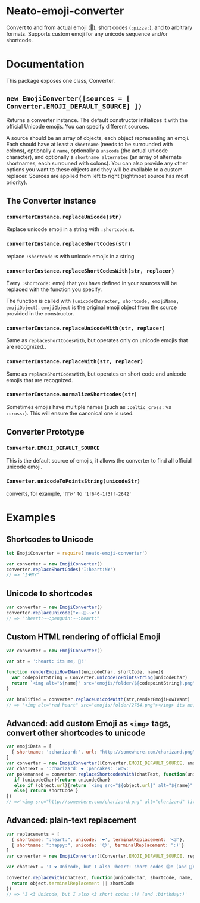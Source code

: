 # Neato-emoji-converter

Convert to and from actual emoji (💖), short codes (`:pizza:`), and to arbitrary formats. Supports custom emoji for any unicode sequence and/or shortcode.

# Documentation

This package exposes one class, Converter.

## `new EmojiConverter([sources = [ Converter.EMOJI_DEFAULT_SOURCE] ])`

Returns a converter instance. The default constructor initializes it with the official Unicode emojis. You can specify different sources.

A source should be an array of objects, each object representing an emoji. Each should have at least a `shortname` (needs to be surrounded with colons), optionally a `name`, optionally a `unicode` (the actual unicode character), and optionally a `shortname_alternates` (an array of alternate shortnames, each surrouned with colons). You can also provide any other options you want to these objects and they will be available to a custom replacer. Sources are applied from left to right (rightmost source has most priority).

## The Converter Instance

### `converterInstance.replaceUnicode(str)`

Replace unicode emoji in a string with `:shortcode:`s.

### `converterInstance.replaceShortCodes(str)`

replace `:shortcode:`s with unicode emojis in a string

### `converterInstance.replaceShortCodesWith(str, replacer)`

Every `:shortcode:` emoji that you have defined in your sources will be replaced with the function you specify.

The function is called with `(unicodeCharacter, shortcode, emojiName, emojiObject)`. `emojiObject` is the original emoji object from the source provided in the constructor.

### `converterInstance.replaceUnicodeWith(str, replacer)`

Same as `replaceShortCodesWith`, but operates only on unicode emojis that are recognized..

### `converterInstance.replaceWith(str, replacer)`

Same as `replaceShortCodesWith`, but operates on short code and unicode emojis that are recognized.

### `converterInstance.normalizeShortcodes(str)`

Sometimes emojis have multiple names (such as `:celtic_cross:` vs `:cross:`). This will ensure the canonical one is used.

## Converter Prototype

### `Converter.EMOJI_DEFAULT_SOURCE`

This is the default source of emojis, it allows the converter to find all official unicode emoji.

### `Converter.unicodeToPointsString(unicodeStr)`

converts, for example,  `'🙆🏿‍♂️'` to `'1f646-1f3ff-2642'`

# Examples

## Shortcodes to Unicode

```js
let EmojiConverter = require('neato-emoji-converter')

var converter = new EmojiConverter()
converter.replaceShortCodes('I:heart:NY')
// => "I❤NY"
```

## Unicode to shortcodes
```js
var converter = new EmojiConverter()
converter.replaceUnicode("❤~~🐧~~❤")
// => ":heart:~~:penguin:~~:heart:"
```

## Custom HTML rendering of official Emoji
```js
var converter = new EmojiConverter()

var str = ':heart: its me, 🦃!'

function renderEmojiHowIWant(unicodeChar, shortCode, name){
  var codepointString = Converter.unicodeToPointsString(unicodeChar)
  return `<img alt="${name}" src="emojis/folder/${codepointString}.png"></img>`
}

var htmlified = converter.replaceUnicodeWith(str,renderEmojiHowIWant)
// => '<img alt="red heart" src="emojis/folder/2764.png"></img> its me, <img alt="turkey" src="emojis/folder/1f983.png"></img>!'
```

## Advanced: add custom Emoji as `<img>` tags, convert other shortcodes to unicode
```js
var emojiData = [
  { shortname: ':charizard:', url: "http://somewhere.com/charizard.png" }
]
var converter = new EmojiConverter([Converter.EMOJI_DEFAULT_SOURCE, emojiData])
var chatText = ':charizard: ❤ :pancakes: :wow:'
var pokemanned = converter.replaceShortcodesWith(chatText, function(unicodeChar, shortCode, name, object){
   if (unicodeChar){return unicodeChar}
   else if (object.url){return `<img src="${object.url}" alt="${name}" title="${name}"/>`}
   else{ return shortCode }
})
// =>'<img src="http://somewhere.com/charizard.png" alt="charizard" title="charizard"/> ❤ 🥞 :wow:'
```

## Advanced: plain-text replacement
```js
var replacements = [
  { shortname: ":heart:", unicode: '❤', terminalReplacement: '<3'},
  { shortname: ":happy:", unicode: '😊', terminalReplacement: ':)'}
]
var converter = new EmojiConverter([Converter.EMOJI_DEFAULT_SOURCE, replacements])

var chatText = 'I ❤ Unicode, but I also :heart: short codes 😊! (and 🎂)'

converter.replaceWith(chatText, function(unicodeChar, shortCode, name, object){
  return object.terminalReplacement || shortCode
})
// => 'I <3 Unicode, but I also <3 short codes :)! (and :birthday:)'
```